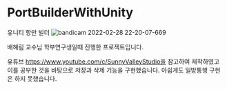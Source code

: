 # PortBuilderWithUnity
유니티 항만 빌더
![bandicam 2022-02-28 22-20-07-669](https://user-images.githubusercontent.com/97109063/155991088-3bedf5a2-f38a-44ad-b410-b4cc98b6a9b9.gif)

배혜림 교수님 학부연구생일때 진행한 프로젝트입니다.

유튜브 https://www.youtube.com/c/SunnyValleyStudio을 참고하여 제작하였고 이를 공부한 것을 바탕으로 저장과 삭제 기능을 구현했습니다.
아쉽게도 일방통행 구현은 하지 못했습니다.

